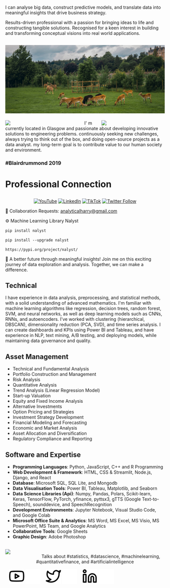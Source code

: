 <p align="leftr">I can analyse big data, construct predictive models, and translate data into meaningful insights that 
drive business strategy.
  
Results-driven professional with a passion for bringing ideas to life and constructing 
tangible solutions. Recognised for a keen interest in building and transforming conceptual visions into 
real world applications.  

![Harry's World](https://raw.githubusercontent.com/AnalyticalHarry/AnalyticalHarry/main/img/glasgow.jpg)
---

<img width="250" align='left' src="https://github.com/harryworlds/harryworlds/blob/main/park.jpg">
  
<img width="200" align='right' src="https://github.com/harryworlds/harryworlds/blob/main/glasgow.png">
I' m currently located in Glasgow and passionate about developing innovative solutions to engineering problems. continuously seeking new challenges, always trying to think out of the box, and doing open-source projects as a data analyst. my long-term goal is to contribute value to our human society and environment. 
<br />

### #Blairdrummond 2019
# <p aligh="center"> Professional Connection </p>

<p align="center">
  <a href="https://www.youtube.com/@AnalyticalHarry"><img src="https://img.shields.io/website?label=YouTube&style=for-the-badge&url=https://www.youtube.com/@AnalyticalHarry" alt="YouTube" height="20"></a>
  <a href="https://www.linkedin.com/in/analyticalharry/"><img src="https://img.shields.io/website?label=LinkedIn&style=for-the-badge&url=https://www.linkedin.com/in/analyticalharry/" alt="LinkedIn" height="20"></a>
  <a href="https://www.tiktok.com/@analyticalharry"><img src="https://img.shields.io/badge/@AnalyticalHarry-%23FF0000?style=for-the-badge&logo=tiktok&logoColor=white" alt="TikTok" height="20"></a>
  <a href="https://twitter.com/AnalyticalHarry"><img src="https://img.shields.io/twitter/follow/AnalyticalHarry?color=1DA1F2&logo=twitter&style=for-the-badge" alt="Twitter Follow" height="20"></a>
</p>


🤝 Collaboration Requests: analyticalharry@gmail.com

⚙️ Machine Learning Library Nalyst
```text
pip install nalyst
```
```text
pip install --upgrade nalyst
```
```text
https://pypi.org/project/nalyst/
```
🔑 A better future through meaningful insights! Join me on this exciting journey of data exploration and analysis. Together, we can make a difference.
<br />

## Technical 
I have experience in data analysis, preprocessing, and statistical methods, with a solid understanding of advanced mathematics. I'm familiar with machine learning algorithms like regression, decision trees, random forest, SVM, and neural networks, as well as deep learning models such as CNNs, RNNs, and autoencoders. I’ve worked with clustering (hierarchical, DBSCAN), dimensionality reduction (PCA, SVD), and time series analysis. I can create dashboards and KPIs using Power BI and Tableau, and have experience in NLP, text mining, A/B testing, and deploying models, while maintaining data governance and quality.


## Asset Management 
- Technical and Fundamental Analysis
- Portfolio Construction and Management
- Risk Analysis 
- Quantitative Analysis 
- Trend Analysis (Linear Regression Model)
- Start-up Valuation
- Equity and Fixed Income Analysis
- Alternative Investments
- Option Pricing and Strategies
- Investment Strategy Development
- Financial Modeling and Forecasting
- Economic and Market Analysis
- Asset Allocation and Diversification
- Regulatory Compliance and Reporting

##  Software and Expertise
- **Programming Languages**: Python, JavaScript, C++ and R Programming 
- **Web Development & Framework**: HTML, CSS & Streamlit, Node.js, Django, and React
- **Database**: Microsoft SQL, SQL Lite, and Mongodb
- **Data Visualisation Tools**: Power BI, Tableau, Matplotlib, and Seaborn
- **Data Science Libraries (Api)**: Numpy, Pandas, Polars, Scikit-learn, Keras, TensorFlow, PyTorch, yfinance, pyttsx3, gTTS (Google Text-to-Speech), sounddevice, and SpeechRecognition
- **Development Environments**: Jupyter Notebook, Visual Studio Code, and Google Colab
- **Microsoft Office Suite & Analytics**: MS Word, MS Excel, MS Visio, MS PowerPoint, MS Team, and Google Analytics 
- **Collaborative Tools**: Google Sheets
- **Graphic Design**: Adobe Photoshop

<br />

<img width="100" align='left' src="https://i.giphy.com/media/MT5UUV1d4CXE2A37Dg/giphy.webp">

<p align="center">Talks about #statistics, #datascience, #machinelearning, #quantitativefinance, and #artificialintelligence

&nbsp;&nbsp;
[![website](./img/youtube-light.svg)](https://www.youtube.com/@AnalyticalHarry#gh-light-mode-only)
[![website](./img/youtube-dark.svg)](https://www.youtube.com/@AnalyticalHarry#gh-dark-mode-only)
&nbsp;&nbsp;
[![website](./img/twitter-light.svg)](https://twitter.com/AnalyticalHarry#gh-light-mode-only)
[![website](./img/twitter-dark.svg)](https://twitter.com/AnalyticalHarry#gh-dark-mode-only)
&nbsp;&nbsp;
[![website](./img/linkedin-light.svg)](https://www.linkedin.com/in/thapahemant/#gh-light-mode-only)
[![website](./img/linkedin-dark.svg)](https://www.linkedin.com/in/thapahemant/#gh-dark-mode-only)
&nbsp;&nbsp;
